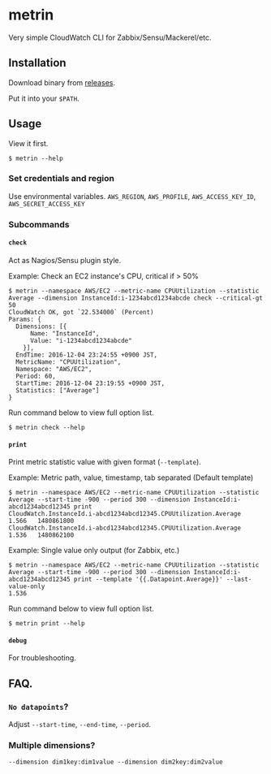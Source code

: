 # metrin

Very simple CloudWatch CLI for Zabbix/Sensu/Mackerel/etc.

## Installation

Download binary from [releases](https://github.com/y13i/metrin/releases).

Put it into your `$PATH`.

## Usage

View it first.

```
$ metrin --help
```

### Set credentials and region

Use environmental variables. `AWS_REGION`, `AWS_PROFILE`, `AWS_ACCESS_KEY_ID`, `AWS_SECRET_ACCESS_KEY`

### Subcommands

#### `check`

Act as Nagios/Sensu plugin style.

Example: Check an EC2 instance's CPU, critical if > 50%

```
$ metrin --namespace AWS/EC2 --metric-name CPUUtilization --statistic Average --dimension InstanceId:i-1234abcd1234abcde check --critical-gt 50
CloudWatch OK, got `22.534000` (Percent)
Params: {
  Dimensions: [{
      Name: "InstanceId",
      Value: "i-1234abcd1234abcde"
    }],
  EndTime: 2016-12-04 23:24:55 +0900 JST,
  MetricName: "CPUUtilization",
  Namespace: "AWS/EC2",
  Period: 60,
  StartTime: 2016-12-04 23:19:55 +0900 JST,
  Statistics: ["Average"]
}
```

Run command below to view full option list.

```
$ metrin check --help
```

#### `print`

Print metric statistic value with given format (`--template`).

Example: Metric path, value, timestamp, tab separated (Default template)

```
$ metrin --namespace AWS/EC2 --metric-name CPUUtilization --statistic Average --start-time -900 --period 300 --dimension InstanceId:i-abcd1234abcd12345 print
CloudWatch.InstanceId.i-abcd1234abcd12345.CPUUtilization.Average	1.566	1480861800
CloudWatch.InstanceId.i-abcd1234abcd12345.CPUUtilization.Average	1.536	1480862100
```

Example: Single value only output (for Zabbix, etc.)

```
$ metrin --namespace AWS/EC2 --metric-name CPUUtilization --statistic Average --start-time -900 --period 300 --dimension InstanceId:i-abcd1234abcd12345 print --template '{{.Datapoint.Average}}' --last-value-only
1.536
```

Run command below to view full option list.

```
$ metrin print --help
```

#### `debug`

For troubleshooting.

## FAQ.

### `No datapoints`?

Adjust `--start-time`, `--end-time`, `--period`.

### Multiple dimensions?

```
--dimension dim1key:dim1value --dimension dim2key:dim2value
```
